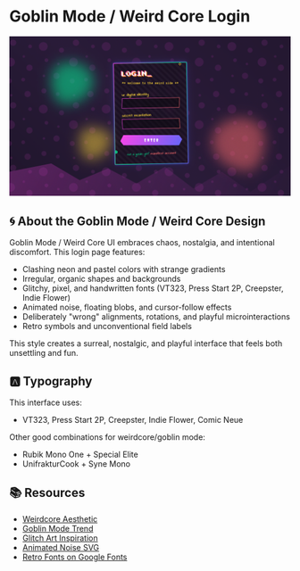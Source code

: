 # Goblin Mode / Weird Core Login

<div align="center">

![Goblin Mode Weird Core Login Preview](./assets/preview.png)

</div>

## 🌀 About the Goblin Mode / Weird Core Design

Goblin Mode / Weird Core UI embraces chaos, nostalgia, and intentional discomfort. This login page features:

- Clashing neon and pastel colors with strange gradients
- Irregular, organic shapes and backgrounds
- Glitchy, pixel, and handwritten fonts (VT323, Press Start 2P, Creepster, Indie Flower)
- Animated noise, floating blobs, and cursor-follow effects
- Deliberately "wrong" alignments, rotations, and playful microinteractions
- Retro symbols and unconventional field labels

This style creates a surreal, nostalgic, and playful interface that feels both unsettling and fun.

## 🅰️ Typography

This interface uses:

- VT323, Press Start 2P, Creepster, Indie Flower, Comic Neue

Other good combinations for weirdcore/goblin mode:
- Rubik Mono One + Special Elite
- UnifrakturCook + Syne Mono

## 📚 Resources

- [Weirdcore Aesthetic](https://aesthetics.fandom.com/wiki/Weirdcore)
- [Goblin Mode Trend](https://www.nytimes.com/2022/06/07/style/goblin-mode-word-of-the-year.html)
- [Glitch Art Inspiration](https://glitchart.com/)
- [Animated Noise SVG](https://css-tricks.com/noise-texture-svg/)
- [Retro Fonts on Google Fonts](https://fonts.google.com/?category=Monospace,Display)